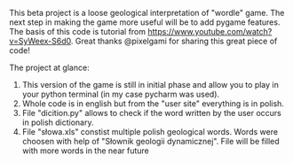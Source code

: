 This beta project is a loose geological interpretation of "wordle" game.
The next step in making the game more useful will be to add pygame features.
The basis of this code is tutorial from https://www.youtube.com/watch?v=SyWeex-S6d0. Great thanks @pixelgami for sharing this great piece of code!

The project at glance:
1. This version of the game is still in initial phase and allow you to play in your python terminal (in my case pycharm was used).
2. Whole code is in english but from the "user site" everything is in polish.
3. File "dicition.py"  allows to check if the word written by the user occurs in polish dictionary.
4. File "słowa.xls" constist multiple polish geological words. Words were choosen with help of "Słownik geologii dynamicznej". File will be filled with more words in the near future
